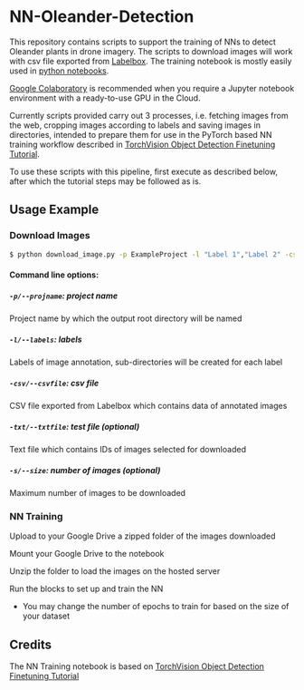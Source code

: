 # NN-Oleander-Detection
This repository contains scripts to support the training of NNs to detect Oleander plants in drone imagery.
The scripts to download images will work with csv file exported from [Labelbox](https://labelbox.com/).
The training notebook is mostly easily used in [python notebooks](https://nbviewer.jupyter.org/github/jupyter/notebook/blob/master/docs/source/examples/Notebook/What%20is%20the%20Jupyter%20Notebook.ipynb#).

[Google Colaboratory](https://colab.research.google.com/notebooks/intro.ipynb) is recommended when you require a Jupyter notebook environment with a ready-to-use GPU in the Cloud.

Currently scripts provided carry out 3 processes, i.e. fetching images from the web, cropping images according to labels and saving images in directories, intended to prepare them for use in the PyTorch based NN training workflow described in [TorchVision Object Detection Finetuning Tutorial](https://pytorch.org/tutorials/intermediate/torchvision_tutorial.html).

To use these scripts with this pipeline, first execute as described below, after which the tutorial steps may be followed as is.
## Usage Example
### Download Images
```sh
$ python download_image.py -p ExampleProject -l "Label 1","Label 2" -csv Example.csv -txt Example.txt -s 1
```
#### Command line options:
##### `-p/--projname`: project name
Project name by which the output root directory will be named
##### `-l/--labels`: labels
Labels of image annotation, sub-directories will be created for each label
##### `-csv/--csvfile`: csv file
CSV file exported from Labelbox which contains data of annotated images
##### `-txt/--txtfile`: test file (optional)
Text file which contains IDs of images selected for downloaded
##### `-s/--size`: number of images (optional)
Maximum number of images to be downloaded

### NN Training
Upload to your Google Drive a zipped folder of the images downloaded

Mount your Google Drive to the notebook

Unzip the folder to load the images on the hosted server

Run the blocks to set up and train the NN
  * You may change the number of epochs to train for based on the size of your dataset
## Credits
The NN Training notebook is based on [TorchVision Object Detection Finetuning Tutorial](https://pytorch.org/tutorials/intermediate/torchvision_tutorial.html)
